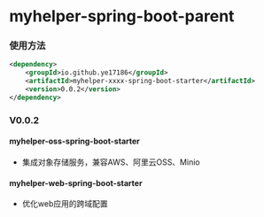 # myhelper-spring-boot-parent
### 使用方法
```xml
<dependency>
    <groupId>io.github.ye17186</groupId>
    <artifactId>myhelper-xxxx-spring-boot-starter</artifactId>
    <version>0.0.2</version>
</dependency>
```
### V0.0.2 
#### myhelper-oss-spring-boot-starter
- 集成对象存储服务，兼容AWS、阿里云OSS、Minio

#### myhelper-web-spring-boot-starter
- 优化web应用的跨域配置